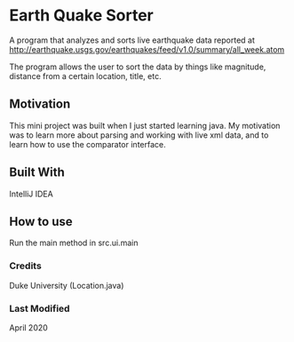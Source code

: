# Earth Quake Sorter
A program that analyzes and sorts live earthquake data reported at http://earthquake.usgs.gov/earthquakes/feed/v1.0/summary/all_week.atom

The program allows the user to sort the data by things like magnitude, distance from a certain location, title, etc.


## Motivation
This mini project was built when I just started learning java. My motivation was to learn more about parsing and working
with live xml data, and to learn how to use the comparator interface.

## Built With
IntelliJ IDEA

## How to use
Run the main method in src.ui.main

### Credits
Duke University (Location.java)

### Last Modified
April 2020
